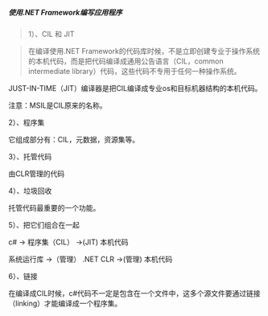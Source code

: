 ##### 使用.NET Framework编写应用程序




>1）、CIL 和 JIT

>在编译使用.NET Framework的代码库时候，不是立即创建专业于操作系统的本机代码，而是把代码编译成通用公告语言（CIL，common intermediate library）代码，这些代码不专用于任何一种操作系统。

 JUST-IN-TIME（JIT）编译器是把CIL编译成专业os和目标机器结构的本机代码。

注意：MSIL是CIL原来的名称。

 2）、程序集

 它组成部分有：CIL，元数据，资源集等。

 3）、托管代码

 由CLR管理的代码

 4）、垃圾回收

 托管代码最重要的一个功能。

 5）、把它们组合在一起

 c# -> 程序集（CIL） ->(JIT) 本机代码

 系统运行库 ->（管理） .NET CLR ->(管理) 本机代码

 6）、链接

 在编译成CIL时候，c#代码不一定是包含在一个文件中，这多个源文件要通过链接（linking）才能编译成一个程序集。
